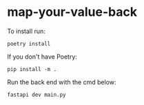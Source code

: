 # map-your-value-back

To install run:

```
poetry install
```

If you don't have Poetry:
```
pip install -m .
```

Run the back end with the cmd below:
```
fastapi dev main.py
```